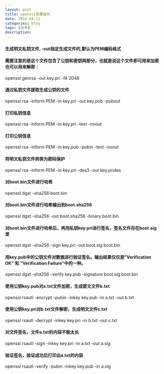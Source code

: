 ```yaml
---
layout: post
title: openssl简要操作
date: 2018-04-11
categories: blog
tags: [技术]
description: 
---
```



#### 生成明文私钥文件, -out指定生成文件的,默认为PEM编码格式
#### 需要注意的是这个文件包含了公钥和密钥两部分，也就是说这个文件即可用来加密也可以用来解密：
openssl genrsa -out key.pri -f4 2048 
 
#### 通过私钥文件提取生成公钥的文件
openssl rsa -inform PEM -in key.pri -out key.pub -pubout

#### 打印私钥信息
openssl rsa -inform PEM -in key.pri -text -noout

#### 打印公钥信息
openssl rsa -inform PEM -in key.pub -pubin -text -noout

#### 将明文私钥文件转换为密码保护
openssl rsa -inform PEM -in key.pri -des3 -out key.prides  

#### 对boot.bin文件进行哈希
openssl dgst -sha256 boot.bin

#### 对boot.bin文件进行哈希输出到boot.sha256
openssl dgst -sha256 -out boot.sha256 -binary boot.bin

#### 对boot.bin文件进行哈希后，再用私钥key.pri进行签名，签名文件存在boot.sig里
openssl dgst -sha256 -sign key.pri -out boot.sig boot.bin

#### 用key.pub中的公钥文件对数据进行验证签名。输出结果仅仅是"Verification OK" 和 "Verification Failure"中的一种。
openssl dgst -sha256 -verify key.pub -signature boot.sig boot.bin

#### 使用公钥key.pub对a.txt文件加密，生成密文文件b.txt
openssl rsautl -encrypt -pubin -inkey key.pub -in a.txt -out b.txt  

#### 使用公钥key.pri对b.txt文件解密，生成明文文件c.txt
openssl rsautl -decrypt -inkey key.pri -in b.txt -out c.txt

#### 对文件签名，文件a.txt的内容不能太长  
openssl rsautl -sign -inkey key.pri -in a.txt  -out a.sig

#### 验证签名，验证成功后打印出a.txt的内容 
openssl rsautl -verify -pubin -inkey key.pub -in a.sig

